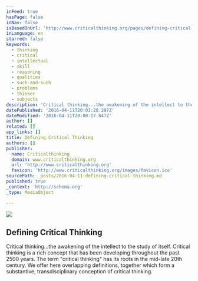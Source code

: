 ```yaml
---
inFeed: true
hasPage: false
inNav: false
isBasedOnUrl: 'http://www.criticalthinking.org/pages/defining-critical-thinking/766'
inLanguage: en
starred: false
keywords:
  - thinking
  - critical
  - intellectual
  - skill
  - reasoning
  - qualities
  - such-and-such
  - problems
  - thinker
  - subjects
description: 'Critical thinking...the awakening of the intellect to the study of itself. Critical thinking is a rich concept that has been developing throughout the past 2500 years. The term "critical thinking" has its roots in the mid-late 20th century. We offer here overlapping definitions, together which form a substantive, transdisciplinary conception of critical thinking.'
datePublished: '2016-04-11T20:01:28.297Z'
dateModified: '2016-04-11T20:00:17.847Z'
author: []
related: []
app_links: []
title: Defining Critical Thinking
authors: []
publisher:
  name: Criticalthinking
  domain: www.criticalthinking.org
  url: 'http://www.criticalthinking.org'
  favicon: 'http://www.criticalthinking.org/images/favicon.ico'
sourcePath: _posts/2016-04-11-defining-critical-thinking.md
published: true
_context: 'http://schema.org'
_type: MediaObject

---
```

![](https://the-grid-user-content.s3-us-west-2.amazonaws.com/988a289d-57f6-4ab4-8682-1867d88ded6b.jpg)

<article style=""><h1>Defining Critical Thinking</h1><p>Critical thinking...the awakening of the intellect to the study of itself. Critical thinking is a rich concept that has been developing throughout the past 2500 years. The term "critical thinking" has its roots in the mid-late 20th century. We offer here overlapping definitions, together which form a substantive, transdisciplinary conception of critical thinking.</p></article>